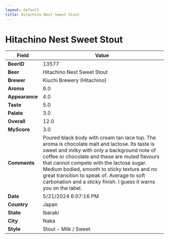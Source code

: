 ```yaml
---
layout: default
title: Hitachino Nest Sweet Stout
---
```


# Hitachino Nest Sweet Stout

| Field         | Value     |
|---------------|-----------|
| **BeerID** | 13577 |
| **Beer** | Hitachino Nest Sweet Stout |
| **Brewer** | Kiuchi Brewery (Hitachino) |
| **Aroma** | 6.0 |
| **Appearance** | 4.0 |
| **Taste** | 5.0 |
| **Palate** | 3.0 |
| **Overall** | 12.0 |
| **MyScore** | 3.0 |
| **Comments** | Poured black body with cream tan lace top. The aroma is chocolate malt and lactose. Its taste is sweet and milky with only a background note of coffee or chocolate and these are muted flavours that cannot compete with the lactose sugar. Medium bodied, smooth to sticky texture and no great transition to speak of. Average to soft carbonation and a sticky finish. I guess it warns you on the label. |
| **Date** | 5/21/2024 6:07:16 PM |
| **Country** | Japan |
| **State** | Ibaraki |
| **City** | Naka |
| **Style** | Stout - Milk / Sweet |
